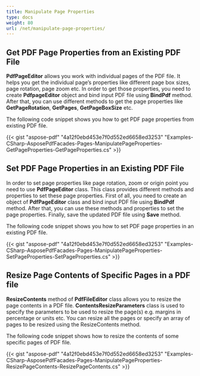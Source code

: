 ```yaml
---
title: Manipulate Page Properties
type: docs
weight: 80
url: /net/manipulate-page-properties/
---
```


## **Get PDF Page Properties from an Existing PDF File**
**PdfPageEditor** allows you work with individual pages of the PDF file. It helps you get the individual page’s properties like different page box sizes, page rotation, page zoom etc. In order to get those properties, you need to create **PdfpageEditor** object and bind input PDF file using **BindPdf** method. After that, you can use different methods to get the page properties like **GetPageRotation**, **GetPages**, **GetPageBoxSize** etc.

The following code snippet shows you how to get PDF page properties from existing PDF file.



{{< gist "aspose-pdf" "4a12f0ebd453e7f0d552ed6658ed3253" "Examples-CSharp-AsposePdfFacades-Pages-ManipulatePageProperties-GetPageProperties-GetPageProperties.cs" >}}
## **Set PDF Page Properties in an Existing PDF File**
In order to set page properties like page rotation, zoom or origin point you need to use **PdfPageEditor** class. This class provides different methods and properties to set these page properties. First of all, you need to create an object of **PdfPageEditor** class and bind input PDF file using **BindPdf** method. After that, you can use these methods and properties to set the page properties. Finally, save the updated PDF file using **Save** method.

The following code snippet shows you how to set PDF page properties in an existing PDF file.



{{< gist "aspose-pdf" "4a12f0ebd453e7f0d552ed6658ed3253" "Examples-CSharp-AsposePdfFacades-Pages-ManipulatePageProperties-SetPageProperties-SetPageProperties.cs" >}}
## **Resize Page Contents of Specific Pages in a PDF file**
**ResizeContents** method of **PdfFileEditor** class allows you to resize the page contents in a PDF file. **ContentsResizeParameters** class is used to specify the parameters to be used to resize the page(s) e.g. margins in percentage or units etc. You can resize all the pages or specify an array of pages to be resized using the ResizeContents method.

The following code snippet shows how to resize the contents of some specific pages of PDF file.



{{< gist "aspose-pdf" "4a12f0ebd453e7f0d552ed6658ed3253" "Examples-CSharp-AsposePdfFacades-Pages-ManipulatePageProperties-ResizePageContents-ResizePageContents.cs" >}}
